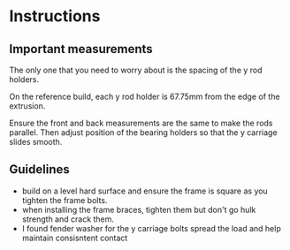# Instructions

## Important measurements

The only one that you need to worry about is the spacing of the y rod holders.

On the reference build, each y rod holder is 67.75mm from the edge of the extrusion.

Ensure the front and back measurements are the same to make the rods parallel.  Then adjust position of the bearing holders so that the y carriage slides smooth.

## Guidelines

- build on a level hard surface and ensure the frame is square as you tighten the frame bolts.
- when installing the frame braces, tighten them but don't go hulk strength and crack them.
- I found fender washer for the y carriage bolts spread the load and help maintain consisntent contact
